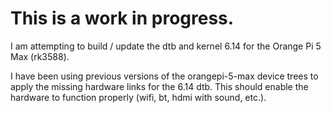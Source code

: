 # This is a work in progress.  

I am attempting to build / update the dtb and kernel 6.14 for the Orange Pi 5 Max (rk3588).  

I have been using previous versions of the orangepi-5-max device trees to apply the missing hardware links for the 6.14 dtb.  This should enable the hardware to function properly (wifi, bt, hdmi with sound, etc.).

